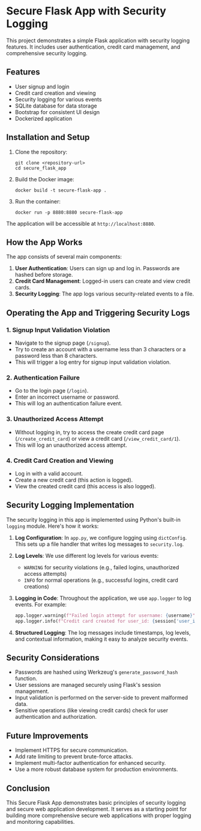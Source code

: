 # Secure Flask App with Security Logging

This project demonstrates a simple Flask application with security logging features. It includes user authentication, credit card management, and comprehensive security logging.

## Features

- User signup and login
- Credit card creation and viewing
- Security logging for various events
- SQLite database for data storage
- Bootstrap for consistent UI design
- Dockerized application

## Installation and Setup

1. Clone the repository:
   ```
   git clone <repository-url>
   cd secure_flask_app
   ```

2. Build the Docker image:
   ```
   docker build -t secure-flask-app .
   ```

3. Run the container:
   ```
   docker run -p 8880:8880 secure-flask-app
   ```

The application will be accessible at `http://localhost:8880`.

## How the App Works

The app consists of several main components:

1. **User Authentication**: Users can sign up and log in. Passwords are hashed before storage.
2. **Credit Card Management**: Logged-in users can create and view credit cards.
3. **Security Logging**: The app logs various security-related events to a file.

## Operating the App and Triggering Security Logs

### 1. Signup Input Validation Violation

- Navigate to the signup page (`/signup`).
- Try to create an account with a username less than 3 characters or a password less than 8 characters.
- This will trigger a log entry for signup input validation violation.

### 2. Authentication Failure

- Go to the login page (`/login`).
- Enter an incorrect username or password.
- This will log an authentication failure event.

### 3. Unauthorized Access Attempt

- Without logging in, try to access the create credit card page (`/create_credit_card`) or view a credit card (`/view_credit_card/1`).
- This will log an unauthorized access attempt.

### 4. Credit Card Creation and Viewing

- Log in with a valid account.
- Create a new credit card (this action is logged).
- View the created credit card (this access is also logged).

## Security Logging Implementation

The security logging in this app is implemented using Python's built-in `logging` module. Here's how it works:

1. **Log Configuration**: In `app.py`, we configure logging using `dictConfig`. This sets up a file handler that writes log messages to `security.log`.

2. **Log Levels**: We use different log levels for various events:
   - `WARNING` for security violations (e.g., failed logins, unauthorized access attempts)
   - `INFO` for normal operations (e.g., successful logins, credit card creations)

3. **Logging in Code**: Throughout the application, we use `app.logger` to log events. For example:
   ```python
   app.logger.warning(f"Failed login attempt for username: {username}")
   app.logger.info(f"Credit card created for user_id: {session['user_id']}")
   ```

4. **Structured Logging**: The log messages include timestamps, log levels, and contextual information, making it easy to analyze security events.

## Security Considerations

- Passwords are hashed using Werkzeug's `generate_password_hash` function.
- User sessions are managed securely using Flask's session management.
- Input validation is performed on the server-side to prevent malformed data.
- Sensitive operations (like viewing credit cards) check for user authentication and authorization.

## Future Improvements

- Implement HTTPS for secure communication.
- Add rate limiting to prevent brute-force attacks.
- Implement multi-factor authentication for enhanced security.
- Use a more robust database system for production environments.

## Conclusion

This Secure Flask App demonstrates basic principles of security logging and secure web application development. It serves as a starting point for building more comprehensive secure web applications with proper logging and monitoring capabilities.